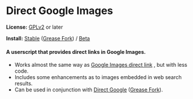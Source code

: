 # Direct Google Images
**License:** [GPLv2](http://www.gnu.org/licenses/old-licenses/gpl-2.0.html) or later

**Install:** [Stable](https://rawgit.com/zanetu/direct_google_images/master/direct_google_images.user.js)
 ([Grease Fork](http://greasyfork.org/scripts/6674))
 / [Beta](https://rawgit.com/zanetu/direct_google_images/beta/direct_google_images.user.js)

#### A userscript that provides direct links in Google Images.
- Works almost the same way as [Google Images direct link](http://greasyfork.org/scripts/3187)
 , but with less code. 
- Includes some enhancements as to images embedded in web search results. 
- Can be used in conjunction with [Direct Google](http://github.com/zanetu/direct_google)
 ([Grease Fork](http://greasyfork.org/scripts/568)).
